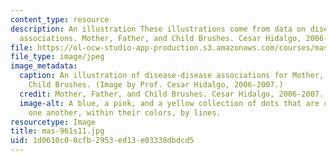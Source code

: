```yaml
---
content_type: resource
description: An illustration These illustrations come from data on disease-disease
  associations. Mother, Father, and Child Brushes. Cesar Hidalgo, 2006-2007.
file: https://ol-ocw-studio-app-production.s3.amazonaws.com/courses/mas-961-networks-complexity-and-its-applications-spring-2011/1d0610c00cfb2953ed13e03338dbdcd5_mas-961s11.jpg
file_type: image/jpeg
image_metadata:
  caption: An illustration of disease-disease associations for Mother, Father and
    Child Brushes. (Image by Prof. Cesar Hidalgo, 2006-2007.)
  credit: Mother, Father, and Child Brushes. Cesar Hidalgo, 2006-2007.
  image-alt: A blue, a pink, and a yellow collection of dots that are connected to
    one another, within their colors, by lines.
resourcetype: Image
title: mas-961s11.jpg
uid: 1d0610c0-0cfb-2953-ed13-e03338dbdcd5
---
```

